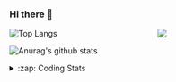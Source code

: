 ### Hi there 👋

<!--
**tao8687/tao8687** is a ✨ _special_ ✨ repository because its `README.md` (this file) appears on your GitHub profile.

Here are some ideas to get you started:

- 🔭 I’m currently working on ...
- 🌱 I’m currently learning ...
- 👯 I’m looking to collaborate on ...
- 🤔 I’m looking for help with ...
- 💬 Ask me about ...
- 📫 How to reach me: ...
- 😄 Pronouns: ...
- ⚡ Fun fact: ...
-->

<img align='right' src="https://media.giphy.com/media/M9gbBd9nbDrOTu1Mqx/giphy.gif" width="240">

  
![Top Langs](https://github-readme-stats.vercel.app/api/top-langs/?username=tao8687&layout=compact&title_color=23238E&text_color=A67D3D)

![Anurag's github stats](https://github-readme-stats.vercel.app/api?username=tao8687&show_icons=true&&text_color=A67D3D&title_color=23238E&show_icons=false&count_private=true&hide=stars)

<details>
  <summary>:zap: Coding Stats</summary>
  <br>
    
<!--START_SECTION:waka-->
![Code Time](http://img.shields.io/badge/Code%20Time-1%2C854%20hrs%206%20mins-blue)

![Profile Views](http://img.shields.io/badge/Profile%20Views-0-blue)

**🐱 My GitHub Data** 

> 📦 1.5 MB Used in GitHub's Storage 
 > 
> 🏆 28 Contributions in the Year 2025
 > 
> 🚫 Not Opted to Hire
 > 
> 📜 62 Public Repositories 
 > 
> 🔑 25 Private Repositories 
 > 
**I'm an Early 🐤** 

```text
🌞 Morning                1632 commits        ██████████████████████░░░   88.46 % 
🌆 Daytime                90 commits          █░░░░░░░░░░░░░░░░░░░░░░░░   04.88 % 
🌃 Evening                119 commits         ██░░░░░░░░░░░░░░░░░░░░░░░   06.45 % 
🌙 Night                  4 commits           ░░░░░░░░░░░░░░░░░░░░░░░░░   00.22 % 
```
📅 **I'm Most Productive on Wednesday** 

```text
Monday                   265 commits         ████░░░░░░░░░░░░░░░░░░░░░   14.36 % 
Tuesday                  252 commits         ███░░░░░░░░░░░░░░░░░░░░░░   13.66 % 
Wednesday                321 commits         ████░░░░░░░░░░░░░░░░░░░░░   17.40 % 
Thursday                 245 commits         ███░░░░░░░░░░░░░░░░░░░░░░   13.28 % 
Friday                   261 commits         ████░░░░░░░░░░░░░░░░░░░░░   14.15 % 
Saturday                 255 commits         ███░░░░░░░░░░░░░░░░░░░░░░   13.82 % 
Sunday                   246 commits         ███░░░░░░░░░░░░░░░░░░░░░░   13.33 % 
```


📊 **This Week I Spent My Time On** 

```text
🕑︎ Time Zone: Asia/Shanghai

💬 Programming Languages: 
Other                    1 hr 6 mins         ███████████████░░░░░░░░░░   59.48 % 
C++                      22 mins             █████░░░░░░░░░░░░░░░░░░░░   20.34 % 
YAML                     22 mins             █████░░░░░░░░░░░░░░░░░░░░   19.96 % 
CMake                    0 secs              ░░░░░░░░░░░░░░░░░░░░░░░░░   00.16 % 
XML                      0 secs              ░░░░░░░░░░░░░░░░░░░░░░░░░   00.06 % 

🔥 Editors: 
VS Code                  1 hr 52 mins        █████████████████████████   100.00 % 

🐱‍💻 Projects: 
Map_Conversion           38 mins             █████████░░░░░░░░░░░░░░░░   34.12 % 
mrpt_slam                29 mins             ███████░░░░░░░░░░░░░░░░░░   26.15 % 
2DLandMarkSLAMSimEnv     24 mins             █████░░░░░░░░░░░░░░░░░░░░   21.75 % 
tami_ws                  13 mins             ███░░░░░░░░░░░░░░░░░░░░░░   12.29 % 
src                      3 mins              █░░░░░░░░░░░░░░░░░░░░░░░░   03.18 % 

💻 Operating System: 
Linux                    1 hr 52 mins        █████████████████████████   100.00 % 
```

**I Mostly Code in C++** 

```text
C++                      11 repos            ████████░░░░░░░░░░░░░░░░░   31.43 % 
Python                   10 repos            ███████░░░░░░░░░░░░░░░░░░   28.57 % 
JavaScript               2 repos             █░░░░░░░░░░░░░░░░░░░░░░░░   05.71 % 
Batchfile                1 repo              █░░░░░░░░░░░░░░░░░░░░░░░░   02.86 % 
HTML                     1 repo              █░░░░░░░░░░░░░░░░░░░░░░░░   02.86 % 
```



**Timeline**

![Lines of Code chart](https://raw.githubusercontent.com/tao8687/tao8687/master/assets/bar_graph.png)


 Last Updated on 28/01/2025 01:36:59 UTC
<!--END_SECTION:waka-->
</details>

